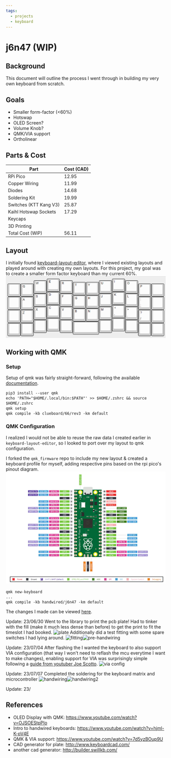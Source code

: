 ```yaml
---
tags:
  - projects
  - keyboard
---
```

# j6n47 (WIP)
## Background
This document will outline the process I went through in building my very own keyboard from scratch.
## Goals
- Smaller form-factor (<60%)
- Hotswap
- OLED Screen?
- Volume Knob?
- QMK/VIA support
- Ortholinear
## Parts & Cost
| Part                   | Cost (CAD) |
|------------------------|------------|
| RPi Pico               | 12.95      |
| Copper Wiring          | 11.99      |
| Diodes                 | 14.68      |
| Soldering Kit          | 19.99      |
| Switches (KTT Kang V3) | 25.87      |
| Kaihl Hotswap Sockets  | 17.29      |
| Keycaps                |            |
| 3D Printing            |            |
| Total Cost (WIP)       | 56.11      |
## Layout
I initially found [keyboard-layout-editor](http://www.keyboard-layout-editor.com/), where I viewed existing layouts and played around with creating my own layouts. For this project, my goal was to create a smaller form factor keyboard than my current 60%.
![j6n58 keyboard layout](https://github.com/j6nca/keyboard/blob/main/qmk/j6n47/diagrams/layout.png)
## Working with QMK
### Setup
Setup of qmk was fairly straight-forward, following the available [documentation](https://docs.qmk.fm/#/newbs_getting_started).
```
pip3 install --user qmk
echo 'PATH="$HOME/.local/bin:$PATH"' >> $HOME/.zshrc && source $HOME/.zshrc
qmk setup
qmk compile -kb clueboard/66/rev3 -km default
```
### QMK Configuration
I realized I would not be able to reuse the raw data I created earlier in `keyboard-layout-editor`, so I looked to port over my layout to qmk configuration.

I forked the `qmk_firmware` repo to include my new layout & created a keyboard profile for myself, adding respective pins based on the rpi pico's pinout diagram.
<br>
![rpi pico pinout diagram](https://github.com/j6nca/keyboard/blob/main/qmk/j6n55/diagrams/rpi_pico_pinout.webp)
```
qmk new-keyboard
...
qmk compile -kb handwired/j6n47 -km default
```
The changes I made can be viewed [here](https://github.com/qmk/qmk_firmware/compare/master...j6nca:qmk_firmware:j6n47).



Update: 23/06/30
Went to the library to print the pcb plate! Had to tinker with the fill (make it much less dense than before) to get the print to fit the timeslot I had booked.
![plate](https://github.com/j6nca/keyboard/blob/main/qmk/j6n55/diagrams/plate.png)
Additionally did a test fitting with some spare switches I had lying around.
![fitting](https://github.com/j6nca/keyboard/blob/main/qmk/j6n55/diagrams/fitting.jpg)![pre-handwiring](https://github.com/j6nca/keyboard/blob/main/qmk/j6n55/diagrams/pre-handwiring.jpg)

Update: 23/07/04
After flashing the 
I wanted the keyboard to also support VIA configuration (that way I won't need to reflash the mcu everytime I want to make changes), enabling support for VIA was surprisingly simple following a [guide from youtuber Joe Scotto](https://www.youtube.com/watch?v=7d5yzBOup9U).
![via config](https://github.com/j6nca/keyboard/blob/main/qmk/j6n55/diagrams/via.png)


Update: 23/07/07
Completed the soldering for the keyboard matrix and microcontroller
![handwiring](https://github.com/j6nca/keyboard/blob/main/qmk/j6n55/diagrams/handwiring.jpg)![handwiring2](https://github.com/j6nca/keyboard/blob/main/qmk/j6n55/diagrams/handwiring2.jpg)

Update: 23/

## References
- OLED Display with QMK: https://www.youtube.com/watch?v=OJSOEStpPIo
- Intro to handwired keyboards: https://www.youtube.com/watch?v=hjml-K-pV4E
- QMK & VIA support: https://www.youtube.com/watch?v=7d5yzBOup9U
- CAD generator for plate: http://www.keyboardcad.com/
- another cad generator: http://builder.swillkb.com/